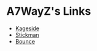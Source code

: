 # A7WayZ's Links
- [Kageside](A7WayZ.github.io/Kageside/)
- [Stickman](A7WayZ.github.io/Stickman/)
- [Bounce](A7WayZ.github.io/Bounce/)
